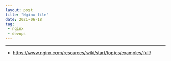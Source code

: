 ```yaml
---
layout: post
title: "Nginx file"
date: 2021-06-18
tag:
 - nginx
 - devops
---
```



---
* https://www.nginx.com/resources/wiki/start/topics/examples/full/